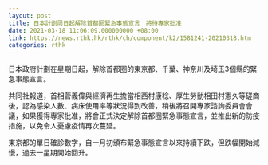 ```yaml
---
layout: post
title: 日本計劃周日起解除首都圈緊急事態宣言　將待專家批准
date: 2021-03-18 11:06:09.000000000 +08:00
link: https://news.rthk.hk/rthk/ch/component/k2/1581241-20210318.htm
categories: rthk
---
```


日本政府計劃在星期日起，解除首都圈的東京都、千葉、神奈川及埼玉3個縣的緊急事態宣言。

共同社報道，首相菅義偉與經濟再生擔當相西村康稔、厚生勞動相田村憲久等磋商後，認為感染人數、病床使用率等狀況得到改善，稍後將召開專家諮詢委員會會議，如果獲得專家批准，將會正式決定解除首都圈緊急事態宣言，並推出新的防疫措施，以免令人憂慮疫情再次蔓延。

東京都的單日確診數字，自一月初頒布緊急事態宣言以來持續下跌，但跌幅開始減慢，過去一星期開始回升。
